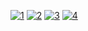 <a href="https://ibb.co/PhNzGc6"><img src="https://i.ibb.co/zRrHVX4/1.png" alt="1" border="0"></a>
<a href="https://ibb.co/4thQ3ZH"><img src="https://i.ibb.co/8s1htDH/2.png" alt="2" border="0"></a>
<a href="https://ibb.co/51GgJpC"><img src="https://i.ibb.co/ZfGpb4v/3.png" alt="3" border="0"></a>
<a href="https://ibb.co/JvK4r1M"><img src="https://i.ibb.co/k4xfq7W/4.png" alt="4" border="0"></a>